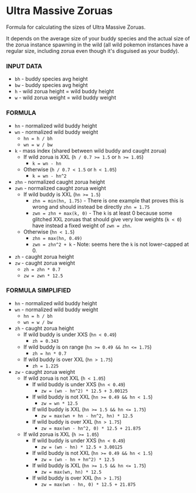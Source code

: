 # Ultra Massive Zoruas

Formula for calculating the sizes of Ultra Massive Zoruas.

It depends on the average size of your buddy species and the actual size of the zorua instance spawning in the wild (all wild pokemon instances have a regular size, including zorua even though it's disguised as your buddy).

### INPUT DATA

- `bh` - buddy species avg height
- `bw` - buddy species avg height
- `h` - wild zorua height = wild buddy height
- `w` - wild zorua weight = wild buddy weight

### FORMULA

- `hn` - normalized wild buddy height
- `wn` - normalized wild buddy weight
  - `hn = h / bh`
  - `wn = w / bw`
- `k` - mass index (shared between wild buddy and caught zorua)
  - If wild zorua is XXL (`h / 0.7 >= 1.5` or `h >= 1.05`)
    - `k = wn - hn`
  - Otherwise (`h / 0.7 < 1.5` or `h < 1.05`)
    - `k = wn - hn^2`
- `zhn` - normalized caught zorua height
- `zwn` - normalized caught zorua weight
  - If wild buddy is XXL (`hn >= 1.5`)
    - `zhn = min(hn, 1.75)` - There is one example that proves this is wrong and should instead be directly `zhn = 1.75`
    - `zwn = zhn + max(k, 0)` - The `k` is at least 0 because some glitched XXL zoruas that should give very low weights (`k < 0`) have instead a fixed weight of `zwn = zhn`.
  - Otherwise (`hn < 1.5`)
    - `zhn = max(hn, 0.49)`
    - `zwn = zhn^2 + k` - Note: seems here the `k` is not lower-capped at 0.
- `zh` - caught zorua height
- `zw` - caught zorua weight
  - `zh = zhn * 0.7`
  - `zw = zwn * 12.5`

### FORMULA SIMPLIFIED

- `hn` - normalized wild buddy height
- `wn` - normalized wild buddy weight
  - `hn = h / bh`
  - `wn = w / bw`
- `zh` - caught zorua height
    - If wild buddy is under XXS (`hn < 0.49`)
      - `zh = 0.343`
    - If wild buddy is on range (`hn >= 0.49 && hn <= 1.75`)
      - `zh = hn * 0.7`
    - If wild buddy is over XXL (`hn > 1.75`)
      - `zh = 1.225`
- `zw` - caught zorua weight
  - If wild zorua is not XXL (`h < 1.05`)
    - If wild buddy is under XXS (`hn < 0.49`)
      - `zw = (wn - hn^2) * 12.5 + 3.00125`
    - If wild buddy is not XXL (`hn >= 0.49 && hn < 1.5`)
      - `zw = wn * 12.5`
    - If wild buddy is XXL (`hn >= 1.5 && hn <= 1.75`)
      - `zw = max(wn + hn - hn^2, hn) * 12.5`
    - If wild buddy is over XXL (`hn > 1.75`)
      - `zw = max(wn - hn^2, 0) * 12.5 + 21.875`
  - If wild zorua is XXL (`h >= 1.05`)
    - If wild buddy is under XXS (`hn < 0.49`)
      - `zw = (wn - hn) * 12.5 + 3.00125`
    - If wild buddy is not XXL (`hn >= 0.49 && hn < 1.5`)
      - `zw = (wn - hn + hn^2) * 12.5`
    - If wild buddy is XXL (`hn >= 1.5 && hn <= 1.75`)
      - `zw = max(wn, hn) * 12.5`
    - If wild buddy is over XXL (`hn > 1.75`)
      - `zw = max(wn - hn, 0) * 12.5 + 21.875`